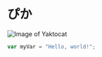 # ぴか
![Image of Yaktocat](https://octodex.github.com/images/yaktocat.png)
``` javascript
var myVar = "Hello, world!";
```
